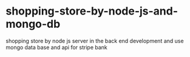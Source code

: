 # shopping-store-by-node-js-and-mongo-db
shopping store by node js server in the back end development and use mongo data base and api for stripe bank
